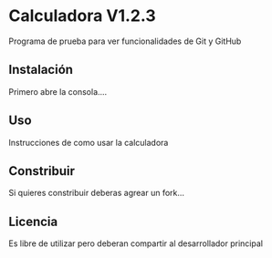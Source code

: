 # Calculadora V1.2.3
Programa de prueba para ver funcionalidades de Git y GitHub

## Instalación
Primero abre la consola....

## Uso
Instrucciones de como usar la calculadora

## Constribuir 
Si quieres constribuir deberas agrear un fork...

## Licencia 
Es libre de utilizar pero deberan compartir al desarrollador principal
